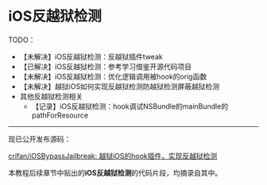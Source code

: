 # iOS反越狱检测

TODO：

* 【未解决】iOS反越狱检测：反越狱插件tweak
* 【已解决】iOS反越狱检测：参考学习借鉴开源代码项目
* 【未解决】iOS反越狱检测：优化逻辑调用被hook的orig函数
* 【未解决】越狱iOS如何实现反越狱检测防越狱检测屏蔽越狱检测
* 其他反越狱检测相关
  * 【记录】iOS反越狱检测：hook调试NSBundle的mainBundle的pathForResource

---

现已公开发布源码：

[crifan/iOSBypassJailbreak: 越狱iOS的hook插件，实现反越狱检测](https://github.com/crifan/iOSBypassJailbreak)

本教程后续章节中贴出的**iOS反越狱检测**的代码片段，均摘录自其中。
